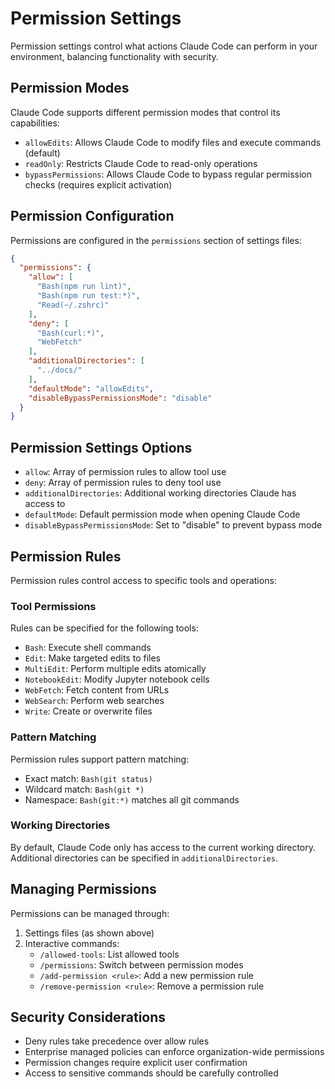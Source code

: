 # Permission Settings

Permission settings control what actions Claude Code can perform in your environment, balancing functionality with security.

## Permission Modes

Claude Code supports different permission modes that control its capabilities:

- `allowEdits`: Allows Claude Code to modify files and execute commands (default)
- `readOnly`: Restricts Claude Code to read-only operations
- `bypassPermissions`: Allows Claude Code to bypass regular permission checks (requires explicit activation)

## Permission Configuration

Permissions are configured in the `permissions` section of settings files:

```json
{
  "permissions": {
    "allow": [
      "Bash(npm run lint)",
      "Bash(npm run test:*)",
      "Read(~/.zshrc)"
    ],
    "deny": [
      "Bash(curl:*)",
      "WebFetch"
    ],
    "additionalDirectories": [
      "../docs/"
    ],
    "defaultMode": "allowEdits",
    "disableBypassPermissionsMode": "disable"
  }
}
```

## Permission Settings Options

- `allow`: Array of permission rules to allow tool use
- `deny`: Array of permission rules to deny tool use
- `additionalDirectories`: Additional working directories Claude has access to
- `defaultMode`: Default permission mode when opening Claude Code
- `disableBypassPermissionsMode`: Set to "disable" to prevent bypass mode

## Permission Rules

Permission rules control access to specific tools and operations:

### Tool Permissions

Rules can be specified for the following tools:

- `Bash`: Execute shell commands
- `Edit`: Make targeted edits to files
- `MultiEdit`: Perform multiple edits atomically
- `NotebookEdit`: Modify Jupyter notebook cells
- `WebFetch`: Fetch content from URLs
- `WebSearch`: Perform web searches
- `Write`: Create or overwrite files

### Pattern Matching

Permission rules support pattern matching:

- Exact match: `Bash(git status)`
- Wildcard match: `Bash(git *)`
- Namespace: `Bash(git:*)` matches all git commands

### Working Directories

By default, Claude Code only has access to the current working directory. Additional directories can be specified in `additionalDirectories`.

## Managing Permissions

Permissions can be managed through:

1. Settings files (as shown above)
2. Interactive commands:
   - `/allowed-tools`: List allowed tools
   - `/permissions`: Switch between permission modes
   - `/add-permission <rule>`: Add a new permission rule
   - `/remove-permission <rule>`: Remove a permission rule

## Security Considerations

- Deny rules take precedence over allow rules
- Enterprise managed policies can enforce organization-wide permissions
- Permission changes require explicit user confirmation
- Access to sensitive commands should be carefully controlled